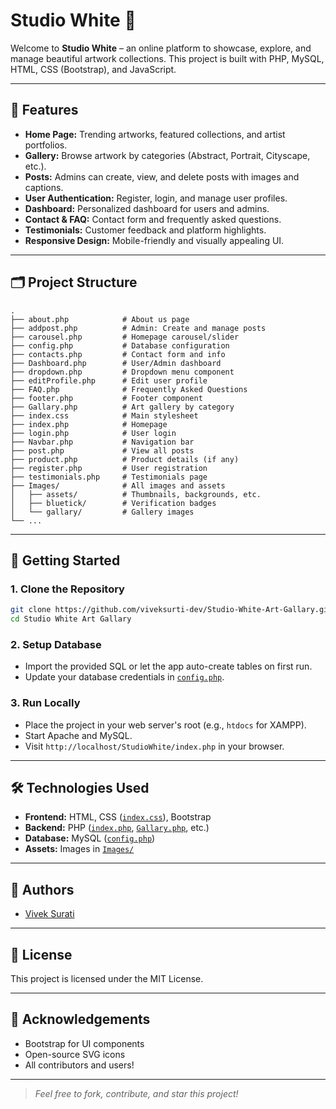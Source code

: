# Studio White 🎨

Welcome to **Studio White** – an online platform to showcase, explore, and manage beautiful artwork collections. This project is built with PHP, MySQL, HTML, CSS (Bootstrap), and JavaScript.

---

## 🌟 Features

- **Home Page:** Trending artworks, featured collections, and artist portfolios.
- **Gallery:** Browse artwork by categories (Abstract, Portrait, Cityscape, etc.).
- **Posts:** Admins can create, view, and delete posts with images and captions.
- **User Authentication:** Register, login, and manage user profiles.
- **Dashboard:** Personalized dashboard for users and admins.
- **Contact & FAQ:** Contact form and frequently asked questions.
- **Testimonials:** Customer feedback and platform highlights.
- **Responsive Design:** Mobile-friendly and visually appealing UI.

---

## 🗂️ Project Structure

```
.
├── about.php            # About us page
├── addpost.php          # Admin: Create and manage posts
├── carousel.php         # Homepage carousel/slider
├── config.php           # Database configuration
├── contacts.php         # Contact form and info
├── Dashboard.php        # User/Admin dashboard
├── dropdown.php         # Dropdown menu component
├── editProfile.php      # Edit user profile
├── FAQ.php              # Frequently Asked Questions
├── footer.php           # Footer component
├── Gallary.php          # Art gallery by category
├── index.css            # Main stylesheet
├── index.php            # Homepage
├── login.php            # User login
├── Navbar.php           # Navigation bar
├── post.php             # View all posts
├── product.php          # Product details (if any)
├── register.php         # User registration
├── testimonials.php     # Testimonials page
├── Images/              # All images and assets
│   ├── assets/          # Thumbnails, backgrounds, etc.
│   ├── bluetick/        # Verification badges
│   └── gallary/         # Gallery images
└── ...
```

---

## 🚀 Getting Started

### 1. Clone the Repository

```sh
git clone https://github.com/viveksurti-dev/Studio-White-Art-Gallary.git
cd Studio White Art Gallary
```

### 2. Setup Database

- Import the provided SQL or let the app auto-create tables on first run.
- Update your database credentials in [`config.php`](config.php).

### 3. Run Locally

- Place the project in your web server's root (e.g., `htdocs` for XAMPP).
- Start Apache and MySQL.
- Visit `http://localhost/StudioWhite/index.php` in your browser.

---

## 🛠️ Technologies Used

- **Frontend:** HTML, CSS ([`index.css`](index.css)), Bootstrap
- **Backend:** PHP ([`index.php`](index.php), [`Gallary.php`](Gallary.php), etc.)
- **Database:** MySQL ([`config.php`](config.php))
- **Assets:** Images in [`Images/`](Images/)


---

## 👤 Authors

- [Vivek Surati](https://github.com/viveksurati-dev)

---

## 📄 License

This project is licensed under the MIT License.

---

## 🙏 Acknowledgements

- Bootstrap for UI components
- Open-source SVG icons
- All contributors and users!

---

> _Feel free to fork, contribute, and star this project!_
